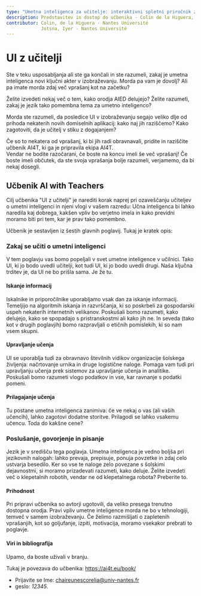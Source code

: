 ```yaml
---
type: "Umetna inteligenca za učitelje: interaktivni spletni priročnik za učitelje"
description: Predstavitev in dostop do učbenika - Colin de la Higuera, Jotsna Iyer
contributor: Colin, de la Higuera - Nantes Université
             Jotsna, Iyer - Nantes Université
---
```

# UI z učitelji

Ste v teku usposabljanja ali ste ga končali in ste razumeli, zakaj je umetna inteligenca novi ključni akter v izobraževanju. Morda pa vam je dovolj? Ali pa imate morda zdaj več vprašanj kot na začetku?

Želite izvedeti nekaj več o tem, kako orodja AIED delujejo? Želite razumeti, zakaj je jezik tako pomembna tema za umetno inteligenco?

Morda ste razumeli, da posledice UI v izobraževanju segajo veliko dlje od prihoda nekaterih novih domiselnih aplikacij: kako naj jih raziščemo? Kako zagotoviti, da je učitelj v stiku z dogajanjem?

Če so to nekatera od vprašanj, ki bi jih radi obravnavali, pridite in raziščite učbenik AI4T, ki ga je pripravila ekipa AI4T.  
Vendar ne bodite razočarani, če boste na koncu imeli še več vprašanj! Če boste imeli občutek, da ste svoja vprašanja bolje razumeli, verjamemo, da bi nekaj dosegli.

## Učbenik AI with Teachers

Cilj učbenika "UI z učitelji" je narediti korak naprej pri ozaveščanju učiteljev o umetni inteligenci in njeni vlogi v vašem razredu: Učna inteligenca bi lahko naredila kaj dobrega, kakšen vpliv bo verjetno imela in kako previdni moramo biti pri tem, kar je prav tako pomembno.

Učbenik je sestavljen iz šestih glavnih poglavij. Tukaj je kratek opis:

### Zakaj se učiti o umetni inteligenci

V tem poglavju vas bomo popeljali v svet umetne inteligence v učilnici.
Tako UI, ki jo bodo uvedli učitelji, kot tudi UI, ki jo bodo uvedli drugi. Naša ključna trditev je, da UI ne bo prišla sama. Je že tu.

#### Iskanje informacij

Iskalnike in priporočilnike uporabljamo vsak dan za iskanje informacij. Temeljijo na algoritmih iskanja in razvrščanja, ki so poskrbeli za gospodarski uspeh nekaterih internetnih velikanov. Poskušali bomo razumeti, kako delujejo, kako se spopadajo s pristranskostmi ali kako jih ne. In seveda (tako kot v drugih poglavjih) bomo razpravljali o etičnih pomislekih, ki so nam vsem skupni.

#### Upravljanje učenja

UI se uporablja tudi za obravnavo številnih vidikov organizacije šolskega življenja: načrtovanje urnika in druge logistične naloge. Pomaga vam tudi pri upravljanju učenja prek sistemov za upravljanje učenja in analitike. Poskušali bomo razumeti vlogo podatkov in vse, kar ravnanje s podatki pomeni.

#### Prilagajanje učenja

Tu postane umetna inteligenca zanimiva: če ve nekaj o vas (ali vaših učencih), lahko zagotovi dodatne storitve. Prilagodi se lahko vsakemu učencu. Toda do kakšne cene?

### Poslušanje, govorjenje in pisanje

Jezik je v središču tega poglavja. Umetna inteligenca je vedno boljša pri jezikovnih nalogah: lahko prevaja, prepisuje, ponuja povzetke in zdaj celo ustvarja besedilo. Ker so vse te naloge zelo povezane s šolskimi dejavnostmi, si moramo prizadevati razumeti, kako deluje. Želite izvedeti več o klepetalnih robotih, vendar ne od klepetalnega robota? Preberite to.

#### Prihodnost

Pri pripravi učbenika so avtorji ugotovili, da veliko presega trenutno dostopna orodja. Pravi vpliv umetne inteligence morda ne bo v tehnologiji, temveč v samem izobraževanju. Če želimo razmišljati o zapletenih vprašanjih, kot so goljufanje, izpiti, motivacija, moramo vsekakor prebrati to poglavje.

#### Viri in bibliografija

Upamo, da boste uživali v branju.

Tukaj je povezava do učbenika: https://ai4t.eu/book/

- Prijavite se Ime: chaireunescorelia@univ-nantes.fr
- geslo: _12345_.
